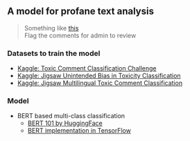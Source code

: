 ## **A model for profane text analysis**
> Something like [this](https://huggingface.co/unitary/toxic-bert)\
> Flag the comments for admin to review

### **Datasets to train the model**
- [Kaggle: Toxic Comment Classification Challenge](https://www.kaggle.com/competitions/jigsaw-toxic-comment-classification-challenge/data)
- [Kaggle: Jigsaw Unintended Bias in Toxicity Classification](https://www.kaggle.com/competitions/jigsaw-unintended-bias-in-toxicity-classification/data)
- [Kaggle: Jigsaw Multilingual Toxic Comment Classification](https://www.kaggle.com/competitions/jigsaw-multilingual-toxic-comment-classification/data)

### **Model**
- BERT based multi-class classification
  - [BERT 101 by HuggingFace](https://huggingface.co/blog/bert-101)
  - [BERT implementation in TensorFlow](https://github.com/google-research/bert)

